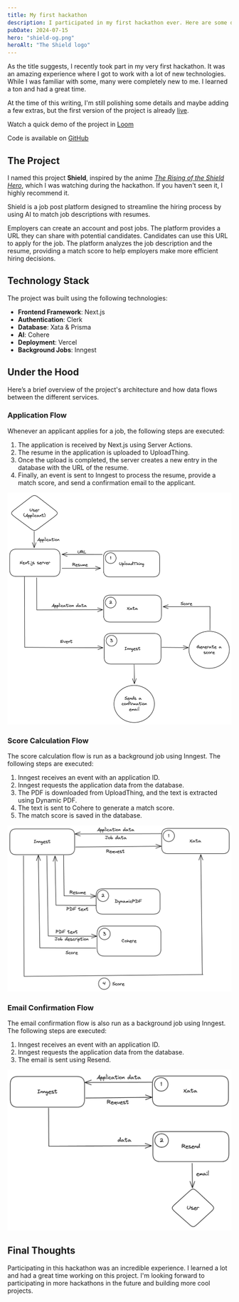 ```yaml
---
title: My first hackathon
description: I participated in my first hackathon ever. Here are some details about the project I worked on and the experience I had.
pubDate: 2024-07-15
hero: "shield-og.png"
heroAlt: "The Shield logo"
---
```


As the title suggests, I recently took part in my very first hackathon. It was an amazing experience where I got to work with a lot of new technologies. While I was familiar with some, many were completely new to me. I learned a ton and had a great time.

At the time of this writing, I'm still polishing some details and maybe adding a few extras, but the first version of the project is already [live](https://shieldz.vercel.app).

Watch a quick demo of the project in [Loom](https://www.loom.com/share/cb1b632896f34782abf15c39bf21421c?sid=73033ec4-dec2-4b4c-9216-14f58d8e33aa)

Code is available on [GitHub](https://github.com/Said2434)

## The Project

I named this project **Shield**, inspired by the anime [_The Rising of the Shield Hero_](https://en.wikipedia.org/wiki/The_Rising_of_the_Shield_Hero), which I was watching during the hackathon. If you haven't seen it, I highly recommend it.

Shield is a job post platform designed to streamline the hiring process by using AI to match job descriptions with resumes.

Employers can create an account and post jobs. The platform provides a URL they can share with potential candidates. Candidates can use this URL to apply for the job. The platform analyzes the job description and the resume, providing a match score to help employers make more efficient hiring decisions.

## Technology Stack

The project was built using the following technologies:

- **Frontend Framework**: Next.js
- **Authentication**: Clerk
- **Database**: Xata & Prisma
- **AI**: Cohere
- **Deployment**: Vercel
- **Background Jobs**: Inngest

## Under the Hood

Here’s a brief overview of the project's architecture and how data flows between the different services.

### Application Flow

Whenever an applicant applies for a job, the following steps are executed:

1. The application is received by Next.js using Server Actions.
2. The resume in the application is uploaded to UploadThing.
3. Once the upload is completed, the server creates a new entry in the database with the URL of the resume.
4. Finally, an event is sent to Inngest to process the resume, provide a match score, and send a confirmation email to the applicant.

![application flow](./application-flow.png)

### Score Calculation Flow

The score calculation flow is run as a background job using Inngest. The following steps are executed:

1. Inngest receives an event with an application ID.
2. Inngest requests the application data from the database.
3. The PDF is downloaded from UploadThing, and the text is extracted using Dynamic PDF.
4. The text is sent to Cohere to generate a match score.
5. The match score is saved in the database.

![score flow](./score-flow.png)

### Email Confirmation Flow

The email confirmation flow is also run as a background job using Inngest. The following steps are executed:

1. Inngest receives an event with an application ID.
2. Inngest requests the application data from the database.
3. The email is sent using Resend.

![email flow](./email-flow.png)

## Final Thoughts

Participating in this hackathon was an incredible experience. I learned a lot and had a great time working on this project. I'm looking forward to participating in more hackathons in the future and building more cool projects.
